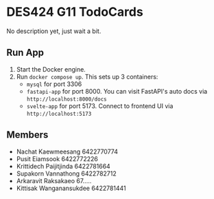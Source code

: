 # DES424 G11 TodoCards
No description yet, just wait a bit.

## Run App
1. Start the Docker engine.
2. Run `docker compose up`. This sets up 3 containers: 
    - `mysql` for port 3306 
    - `fastapi-app` for port 8000. You can visit FastAPI's auto docs via `http://localhost:8000/docs`
    - `svelte-app` for port 5173. Connect to frontend UI via `http://localhost:5173`

## Members
- Nachat Kaewmeesang 6422770774
- Pusit Eiamsook 6422772226
- Krittidech Paijitjinda 6422781664
- Supakorn Vannathong 6422782712
- Arkaravit Raksakaeo 67.....
- Kittisak Wanganansukdee 6422781441
